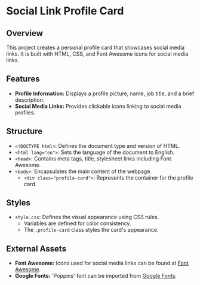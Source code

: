 # Social Link Profile Card

## Overview
This project creates a personal profile card that showcases social media links. It is built with HTML, CSS, and Font Awesome icons for social media links.

## Features
- **Profile Information:** Displays a profile picture, name, job title, and a brief description.
- **Social Media Links:** Provides clickable icons linking to social media profiles.

## Structure
- `<!DOCTYPE html>`: Defines the document type and version of HTML.
- `<html lang="en">`: Sets the language of the document to English.
- `<head>`: Contains meta tags, title, stylesheet links including Font Awesome.
- `<body>`: Encapsulates the main content of the webpage.
  - `<div class="profile-card">`: Represents the container for the profile card.

## Styles
- `style.css`: Defines the visual appearance using CSS rules.
  - Variables are defined for color consistency.
  - The `.profile-card` class styles the card's appearance.

## External Assets
- **Font Awesome:** Icons used for social media links can be found at [Font Awesome](https://fontawesome.com/).
- **Google Fonts:** 'Poppins' font can be imported from [Google Fonts](https://fonts.google.com/specimen/Poppins).

